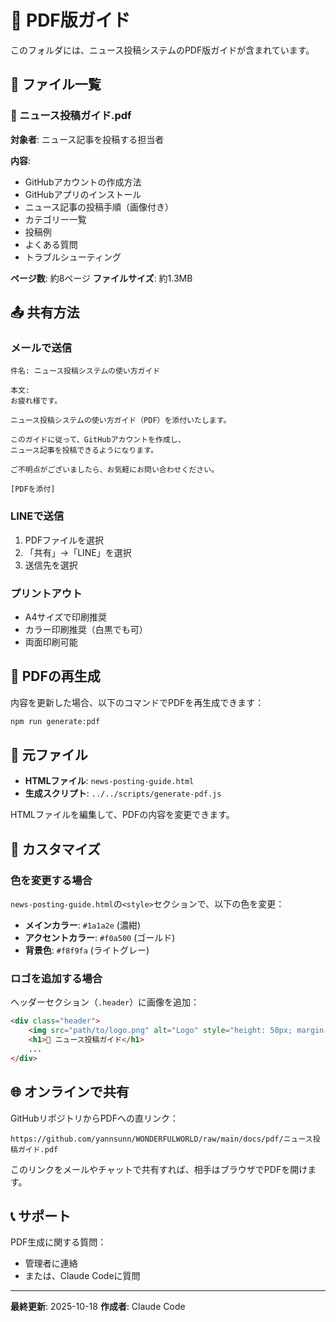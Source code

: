 # 📄 PDF版ガイド

このフォルダには、ニュース投稿システムのPDF版ガイドが含まれています。

## 📑 ファイル一覧

### 📱 ニュース投稿ガイド.pdf
**対象者**: ニュース記事を投稿する担当者

**内容**:
- GitHubアカウントの作成方法
- GitHubアプリのインストール
- ニュース記事の投稿手順（画像付き）
- カテゴリー一覧
- 投稿例
- よくある質問
- トラブルシューティング

**ページ数**: 約8ページ
**ファイルサイズ**: 約1.3MB

## 📤 共有方法

### メールで送信
```
件名: ニュース投稿システムの使い方ガイド

本文:
お疲れ様です。

ニュース投稿システムの使い方ガイド（PDF）を添付いたします。

このガイドに従って、GitHubアカウントを作成し、
ニュース記事を投稿できるようになります。

ご不明点がございましたら、お気軽にお問い合わせください。

[PDFを添付]
```

### LINEで送信
1. PDFファイルを選択
2. 「共有」→「LINE」を選択
3. 送信先を選択

### プリントアウト
- A4サイズで印刷推奨
- カラー印刷推奨（白黒でも可）
- 両面印刷可能

## 🔄 PDFの再生成

内容を更新した場合、以下のコマンドでPDFを再生成できます：

```bash
npm run generate:pdf
```

## 📝 元ファイル

- **HTMLファイル**: `news-posting-guide.html`
- **生成スクリプト**: `../../scripts/generate-pdf.js`

HTMLファイルを編集して、PDFの内容を変更できます。

## 🎨 カスタマイズ

### 色を変更する場合
`news-posting-guide.html`の`<style>`セクションで、以下の色を変更：

- **メインカラー**: `#1a1a2e` (濃紺)
- **アクセントカラー**: `#f0a500` (ゴールド)
- **背景色**: `#f8f9fa` (ライトグレー)

### ロゴを追加する場合
ヘッダーセクション（`.header`）に画像を追加：

```html
<div class="header">
    <img src="path/to/logo.png" alt="Logo" style="height: 50px; margin-bottom: 10px;">
    <h1>📱 ニュース投稿ガイド</h1>
    ...
</div>
```

## 🌐 オンラインで共有

GitHubリポジトリからPDFへの直リンク：
```
https://github.com/yannsunn/WONDERFULWORLD/raw/main/docs/pdf/ニュース投稿ガイド.pdf
```

このリンクをメールやチャットで共有すれば、相手はブラウザでPDFを開けます。

## 📞 サポート

PDF生成に関する質問：
- 管理者に連絡
- または、Claude Codeに質問

---

**最終更新**: 2025-10-18
**作成者**: Claude Code
